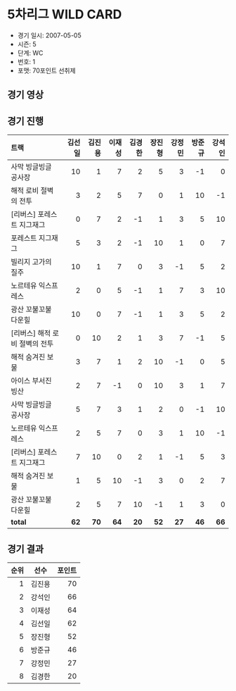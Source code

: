 # 5차리그 WILD CARD

- 경기 일시: 2007-05-05
- 시즌: 5
- 단계: WC
- 번호: 1
- 포맷: 70포인트 선취제





## 경기 영상
## 경기 진행

| 트랙 | 김선일 | 김진용 | 이재성 | 김경한 | 장진형 | 강정민 | 방준규 | 강석인 |
|:---|---:|---:|---:|---:|---:|---:|---:|---:|
| 사막 빙글빙글 공사장 | 10 | 1 | 7 | 2 | 5 | 3 | -1 | 0 |
| 해적 로비 절벽의 전투 | 3 | 2 | 5 | 7 | 0 | 1 | 10 | -1 |
| [리버스] 포레스트 지그재그 | 0 | 7 | 2 | -1 | 1 | 3 | 5 | 10 |
| 포레스트 지그재그 | 5 | 3 | 2 | -1 | 10 | 1 | 0 | 7 |
| 빌리지 고가의 질주 | 10 | 1 | 7 | 0 | 3 | -1 | 5 | 2 |
| 노르테유 익스프레스 | 2 | 0 | 5 | -1 | 1 | 7 | 3 | 10 |
| 광산 꼬불꼬불 다운힐 | 10 | 0 | 7 | -1 | 1 | 3 | 5 | 2 |
| [리버스] 해적 로비 절벽의 전투 | 0 | 10 | 2 | 1 | 3 | 7 | -1 | 5 |
| 해적 숨겨진 보물 | 3 | 7 | 1 | 2 | 10 | -1 | 0 | 5 |
| 아이스 부서진 빙산 | 2 | 7 | -1 | 0 | 10 | 3 | 1 | 7 |
| 사막 빙글빙글 공사장 | 5 | 7 | 3 | 1 | 2 | 0 | -1 | 10 |
| 노르테유 익스프레스 | 2 | 5 | 7 | 0 | 3 | 1 | 10 | -1 |
| [리버스] 포레스트 지그재그 | 7 | 10 | 0 | 2 | 1 | -1 | 5 | 3 |
| 해적 숨겨진 보물 | 1 | 5 | 10 | -1 | 3 | 0 | 2 | 7 |
| 광산 꼬불꼬불 다운힐 | 2 | 5 | 7 | 10 | -1 | 1 | 3 | 0 |
| __total__ | __62__ | __70__ | __64__ | __20__ | __52__ | __27__ | __46__ | __66__ |




## 경기 결과

| 순위 | 선수 | 포인트 |
|---:|:---:|---:|
| 1 | 김진용 | 70 |
| 2 | 강석인 | 66 |
| 3 | 이재성 | 64 |
| 4 | 김선일 | 62 |
| 5 | 장진형 | 52 |
| 6 | 방준규 | 46 |
| 7 | 강정민 | 27 |
| 8 | 김경한 | 20 |

